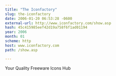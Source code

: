 ```yaml
---
title: "The Iconfactory"
slug: the-iconfactory
date: 2006-01-20 06:53:28 -0600
external-url: http://www.iconfactory.com/show.asp
hash: 45c415985eef42d19a758f6f1ad01194
year: 2006
month: 01
scheme: http
host: www.iconfactory.com
path: /show.asp

---
```


Your Quality Freeware Icons Hub
